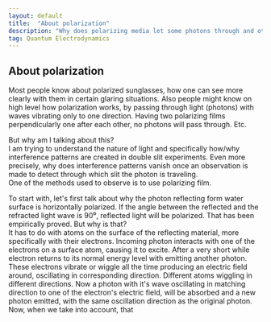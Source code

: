 ```yaml
---
layout: default
title:  "About polarization"
description: "Why does polarizing media let some photons through and others not"
tag: Quantum Electrodynamics
---
```


## About polarization

Most people know about polarized sunglasses, how one can see more clearly with them in certain glaring situations. Also people might know on high level how polarization works, by passing through light (photons) with waves vibrating only to one direction. Having two polarizing films perpendicularly one after each other, no photons will pass through. Etc.

But why am I talking about this?  
I am trying to understand the nature of light and specifically how/why interference patterns are created in double slit experiments. Even more precisely, why does interference patterns vanish once an observation is made to detect through which slit the photon is traveling.  
One of the methods used to observe is to use polarizing film.

To start with, let's first talk about why the photon reflecting form water surface is horizontally polarized. If the angle between the reflected and the refracted light wave is 90⁰, reflected light will be polarized. That has been empirically proved.  But why is that?  
It has to do with atoms on the surface of the reflecting material, more specifically with their electrons. Incoming photon interacts with one of the electrons on a surface atom, causing it to excite. After a very short while electron returns to its normal energy level with emitting another photon.
These electrons vibrate or wiggle all the time producing an electric field around, oscillating in corresponding direction. Different atoms wiggling in different directions. Now a photon with it's wave oscillating in matching direction to one of the electron's electric field, will be absorbed and a new photon emitted, with the same oscillation direction as the original photon. 
Now, when we take into account, that 


